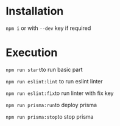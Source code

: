 # Installation
``npm i`` or with ``--dev`` key if required
# Execution
  <p><code>npm run start</code>to run basic part</p>
  <p><code>npm run eslint:lint</code> to run eslint linter</p>
  <p><code>npm run eslint:fix</code>to run linter with fix key</p>
  <p><code>npm run prisma:run</code>to deploy prisma</p>
  <p><code>npm run prisma:stop</code>to stop prisma</p>
